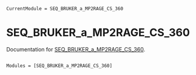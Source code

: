 ```@meta
CurrentModule = SEQ_BRUKER_a_MP2RAGE_CS_360
```

# SEQ\_BRUKER\_a\_MP2RAGE\_CS\_360

Documentation for [SEQ_BRUKER_a_MP2RAGE_CS_360](https://github.com/aTrotier/SEQ_BRUKER_a_MP2RAGE_CS_360.jl).

```@index
```

```@autodocs
Modules = [SEQ_BRUKER_a_MP2RAGE_CS_360]
```
